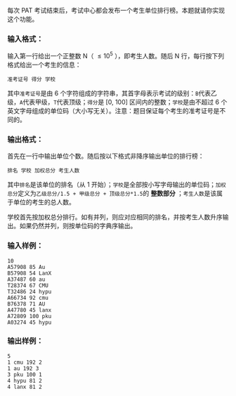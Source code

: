<!-- Title
PAT单位排行 (25)
-->
每次 PAT 考试结束后，考试中心都会发布一个考生单位排行榜。本题就请你实现这个功能。

### 输入格式：

输入第一行给出一个正整数 N（ $\le 10^5$ ），即考生人数。随后 N 行，每行按下列格式给出一个考生的信息：

    
    
    准考证号 得分 学校
    

其中`准考证号`是由 6 个字符组成的字符串，其首字母表示考试的级别：`B`代表乙级，`A`代表甲级，`T`代表顶级；`得分`是 [0, 100]
区间内的整数；`学校`是由不超过 6 个英文字母组成的单位码（大小写无关）。注意：题目保证每个考生的准考证号是不同的。

### 输出格式：

首先在一行中输出单位个数。随后按以下格式非降序输出单位的排行榜：

    
    
    排名 学校 加权总分 考生人数
    

其中`排名`是该单位的排名（从 1 开始）；`学校`是全部按小写字母输出的单位码；`加权总分`定义为`乙级总分/1.5 + 甲级总分 +
顶级总分*1.5`的 **整数部分** ；`考生人数`是该属于单位的考生的总人数。

学校首先按加权总分排行。如有并列，则应对应相同的排名，并按考生人数升序输出。如果仍然并列，则按单位码的字典序输出。

### 输入样例：

    
    
    10
    A57908 85 Au
    B57908 54 LanX
    A37487 60 au
    T28374 67 CMU
    T32486 24 hypu
    A66734 92 cmu
    B76378 71 AU
    A47780 45 lanx
    A72809 100 pku
    A03274 45 hypu
    

### 输出样例：

    
    
    5
    1 cmu 192 2
    1 au 192 3
    3 pku 100 1
    4 hypu 81 2
    4 lanx 81 2
    

